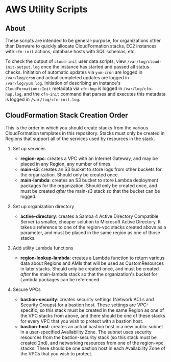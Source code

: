 # AWS Utility Scripts

## About

These scripts are intended to be general-purpose, for organizations other than Danware to quickly allocate CloudFormation stacks, EC2 instances with `cfn-init` actions, database hosts with SQL schemas, etc.

To check the output of `cloud-init` user data scripts, view `/var/log/cloud-init-output.log` once the instance has started and passed all status checks.  Initiation of automatic updates via `yum-cron` are logged in `/var/log/cron` and actual completed updates are logged in `/var/log/yum.log`.  Initiation of describing an instance's `CloudFormation::Init` metadata via `cfn-hup` is logged in `/var/log/cfn-hup.log`, and the `cfn-init` command that parses and executes this metadata is logged in `/var/log/cfn-init.log`.

## CloudFormation Stack Creation Order

This is the order in which you should create stacks from the various CloudFormation templates in this repository.  Stacks must only be created in Regions that support all of the services used by resources in the stack.

1. Set up services
   - **region-vpc**:  creates a VPC with an Internet Gateway, and may be placed in any Region, any number of times.
   - **main-s3**:  creates an S3 bucket to store logs from other buckets for the organization.  Should only be created once.
   - **main-lambda**:  creates an S3 bucket to store Lambda deployment packages for the organization.  Should only be created once, and must be created _after_ the main-s3 stack so that the bucket can be logged.
   
2. Set up organization directory
   - **active-directory**:  creates a Samba 4 Active Directory Compatible Server (a smaller, cheaper solution to Microsoft Active Directory.  It takes a reference to one of the region-vpc stacks created above as a parameter, and must be placed in the same region as one of those stacks.
   
3. Add utility Lambda functions
   - **region-lookup-lambda**:  creates a Lambda function to return various data about Regions and AMIs that will be used as CustomResources in later stacks.  Should only be created once, and must be created _after_ the main-lambda stack so that the organization's bucket for Lambda packages can be referenced.
   
4. Secure VPCs
   - **bastion-security**: creates security settings (Network ACLs and Security Groups) for a bastion host.  These settings are VPC-specific, so this stack must be created in the same Region as one of the VPC stacks from above, and there should be one of these stacks for every VPC that you wish to protect with a bastion host.
   - **bastion-host**: creates an actual bastion host in a new public subnet in a user-specified Availability Zone.  The subnet uses security resources from the bastion-security stack (so this stack must be created 2nd), and networking resources from one of the region-vpc stacks.  There should be one bastion host in each Availability Zone of the VPCs that you wish to protect.
